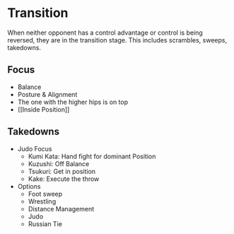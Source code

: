 # Transition

When neither opponent has a control advantage or control is being reversed, they are in the transition stage.  This includes scrambles, sweeps, takedowns.

## Focus
- Balance
- Posture & Alignment
- The one with the higher hips is on top
- [[Inside Position]]

## Takedowns
- Judo Focus
    - Kumi Kata: Hand fight for dominant Position
    - Kuzushi: Off Balance
    - Tsukuri: Get in position
    - Kake: Execute the throw
- Options
    - Foot sweep
    - Wrestling
    - Distance Management
    - Judo
    - Russian Tie